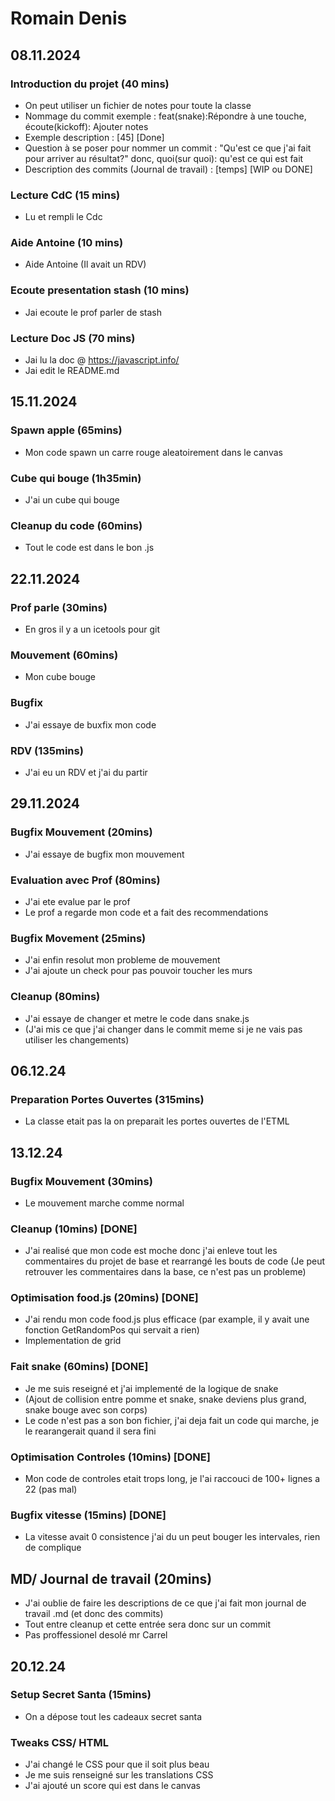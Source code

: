 # Romain Denis

## 08.11.2024

### Introduction du projet (40 mins)

- On peut utiliser un fichier de notes pour toute la classe
- Nommage du commit exemple : feat(snake):Répondre à une touche, écoute(kickoff): Ajouter notes
- Exemple description : [45] [Done]
- Question à se poser pour nommer un commit : "Qu'est ce que j'ai fait pour arriver au résultat?" donc, quoi(sur quoi): qu'est ce qui est fait
- Description des commits (Journal de travail) : [temps] [WIP ou DONE]

### Lecture CdC (15 mins)

 - Lu et rempli le Cdc


### Aide Antoine (10 mins)

 - Aide Antoine (Il avait un RDV)

### Ecoute presentation stash (10 mins)

 - Jai ecoute le prof parler de stash

### Lecture Doc JS (70 mins)

 - Jai lu la doc @ https://javascript.info/
 - Jai edit le README.md

## 15.11.2024

### Spawn apple (65mins)

 - Mon code spawn un carre rouge aleatoirement dans le canvas  

### Cube qui bouge (1h35min)

 - J'ai un cube qui bouge 

### Cleanup du code (60mins)

 - Tout le code est dans le bon .js

## 22.11.2024

### Prof parle (30mins)

 - En gros il y a un icetools pour git

### Mouvement (60mins)

  - Mon cube bouge

### Bugfix

  - J'ai essaye de buxfix mon code

### RDV (135mins)

  - J'ai eu un RDV et j'ai du partir 

## 29.11.2024

### Bugfix Mouvement (20mins)

- J'ai essaye de bugfix mon mouvement

### Evaluation avec Prof (80mins)

- J'ai ete evalue par le prof
- Le prof a regarde mon code et a fait des recommendations

### Bugfix Movement (25mins)

- J'ai enfin resolut mon probleme de mouvement
- J'ai ajoute un check pour pas pouvoir toucher les murs

### Cleanup (80mins)

- J'ai essaye de changer et metre le code dans snake.js 
- (J'ai mis ce que j'ai changer dans le commit meme si je ne vais pas utiliser les changements)

## 06.12.24

### Preparation Portes Ouvertes (315mins)

- La classe etait pas la on preparait les portes ouvertes de l'ETML

## 13.12.24

### Bugfix Mouvement (30mins) 

- Le mouvement marche comme normal 

### Cleanup (10mins) [DONE]

- J'ai realisé que mon code est moche donc j'ai enleve tout les commentaires du projet de base et rearrangé les bouts de code (Je peut retrouver les commentaires dans la base, ce n'est pas un probleme)

### Optimisation food.js (20mins) [DONE]

- J'ai rendu mon code food.js plus efficace (par example, il y avait une fonction GetRandomPos qui servait a rien)
- Implementation de grid 

### Fait snake (60mins) [DONE]

- Je me suis reseigné et j'ai implementé de la logique de snake
- (Ajout de collision entre pomme et snake, snake deviens plus grand, snake bouge avec son corps)
- Le code n'est pas a son bon fichier, j'ai deja fait un code qui marche, je le rearangerait quand il sera fini

### Optimisation Controles (10mins) [DONE]

- Mon code de controles etait trops long, je l'ai raccouci de 100+ lignes a 22 (pas mal)

### Bugfix vitesse (15mins) [DONE]

- La vitesse avait 0 consistence j'ai du un peut bouger les intervales, rien de complique

## MD/ Journal de travail (20mins)

- J'ai oublie de faire les descriptions de ce que j'ai fait mon journal de travail .md (et donc des commits)
- Tout entre cleanup et cette entrée sera donc sur un commit
- Pas proffessionel desolé mr Carrel

## 20.12.24

### Setup Secret Santa (15mins)

- On a dépose tout les cadeaux secret santa

### Tweaks CSS/ HTML

- J'ai changé le CSS pour que il soit plus beau
- Je me suis renseigné sur les translations CSS
- J'ai ajouté un score qui est dans le canvas
